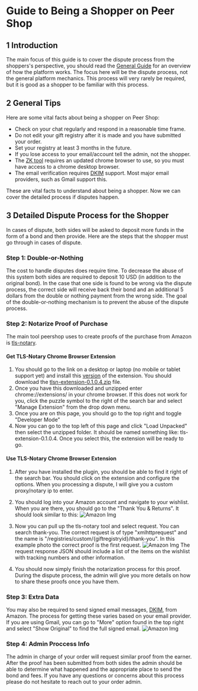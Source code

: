 # Guide to Being a Shopper on Peer Shop

## 1 Introduction

The main focus of this guide is to cover the dispute process from the shoppers's perspective, you should read the [General Guide](https://peershop.app/guides/general) for an overview of how the platform works. The focus here will be the dispute process, not the general platform mechanics. This process will very rarely be required, but it is good as a shopper to be familiar with this process.

## 2 General Tips
Here are some vital facts about being a shopper on Peer Shop:
- Check on your chat regularly and respond in a reasonable time frame.
- Do not edit your gift registry after it is made and you have submitted your order.
- Set your registry at least 3 months in the future.
- If you lose access to your email/account tell the admin, not the shopper.
- The [ZK tool](https://github.com/tlsnotary/tlsn-extension) requires an updated chrome browser to use, so you must have access to a chrome desktop browser.
- The email verification requires [DKIM](https://en.wikipedia.org/wiki/DomainKeys_Identified_Mail) support. Most major email providers, such as Gmail support this.

These are vital facts to understand about being a shopper. Now we can cover the detailed process if disputes happen.

## 3 Detailed Dispute Process for the Shopper
In cases of dispute, both sides will be asked to deposit more funds in the form of a bond and then provide. Here are the steps that the shopper must go through in cases of dispute.

### Step 1: Double-or-Nothing
The cost to handle disputes does require time. To decrease the abuse of this system both sides are required to deposit 10 USD (in addition to the original bond). In the case that one side is found to be wrong via the dispute process, the correct side will receive back their bond and an additional 5 dollars from the double or nothing payment from the wrong side. The goal of the double-or-nothing mechanism is to prevent the abuse of the dispute process.

### Step 2: Notarize Proof of Purchase
The main tool peershop uses to create proofs of the purchase from Amazon is [tls-notary](https://github.com/tlsnotary/tlsn-extension). 

#### Get TLS-Notary Chrome Browser Extension
1. You should go to the link on a desktop or laptop (no mobile or tablet support yet) and install this [version](https://github.com/tlsnotary/tlsn-extension/releases/tag/0.1.0.4) of the extension. You should download the [tlsn-extension-0.1.0.4.zip](https://github.com/tlsnotary/tlsn-extension/releases/download/0.1.0.4/tlsn-extension-0.1.0.4.zip) file. 
2. Once you have this downloaded and unzipped enter chrome://extensions/ in your chrome browser. If this does not work for you, click the puzzle symbol to the right of the search bar and select "Manage Extension" from the drop down menu. 
3. Once you are on this page, you should go to the top right and toggle "Developer Mode"
4. Now you can go to the top left of this page and click "Load Unpacked" then select the unzipped folder. It should be named something like: tls-extension-0.1.0.4. Once you select this, the extension will be ready to go.

#### Use TLS-Notary Chrome Browser Extension

1.  After you have installed the plugin, you should be able to find it right of the search bar. You should click on the extension and configure the options. When you processing a dispute, I will give you a custom proxy/notary ip to enter. 
2. You should log into your Amazon account and navigate to your wishlist. When you are there, you should go to the "Thank You & Returns". It should look similar to this: ![Amazon Img](https://res.cloudinary.com/dylevfpbl/image/upload/v1708969725/peershopguide/thankyou-ezgif.com-censor.png "Amazon Img")
3. Now you can pull up the tls-notary tool and select request. You can search thank-you. The correct request is of type "xmlhttprequest" and the name is "/registries/custom/{giftregistryid}/thank-you". In this example photo the correct proof is the first request.
![Amazon Img](https://res.cloudinary.com/dylevfpbl/image/upload/v1708970267/peershopguide/Screenshot2024-02-26125037-ezgif.com-censor.png "Amazon Img")
The request response JSON should include a list of the items on the wishlist with tracking numbers and other information.

4. You should now simply finish the notarization process for this proof. During the dispute process, the admin will give you more details on how to share these proofs once you have them.

### Step 3: Extra Data

You may also be required to send signed email messages, [DKIM](https://en.wikipedia.org/wiki/DomainKeys_Identified_Mail), from Amazon. The process for getting these varies based on your email provider. If you are using Gmail, you can go to "More" option found in the top right and select "Show Original" to find the full signed email. ![Amazon Img](https://res.cloudinary.com/dylevfpbl/image/upload/v1708966435/peershopguide/email.png "Amazon Img")

### Step 4: Admin Proccess Info

The admin in charge of your order will request similar proof from the earner. After the proof has been submitted from both sides the admin should be able to determine what happened and the appropriate place to send the bond and fees. If you have any questions or concerns about this process please do not hesitate to reach out to your order admin.